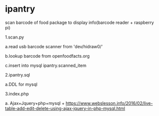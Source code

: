 # ipantry
scan barcode of food package to display info(barcode reader + raspberry pi)

1.scan.py
  
   a.read usb barcode scanner from 'dev/hidraw0/'

   b.lookup barcode from openfoodfacts.org

   c.insert into mysql ipantry.scanned_item
  
2.ipantry.sql

   a.DDL for mysql
  
3.index.php

   a. Ajax+Jquery+php+mysql + https://www.webslesson.info/2016/02/live-table-add-edit-delete-using-ajax-jquery-in-php-mysql.html
